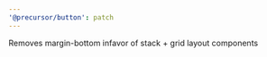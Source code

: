 ```yaml
---
'@precursor/button': patch
---
```


Removes margin-bottom infavor of stack + grid layout components
